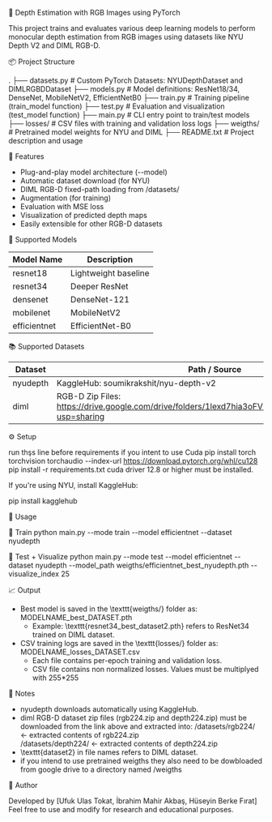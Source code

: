 🧠 Depth Estimation with RGB Images using PyTorch

This project trains and evaluates various deep learning models to perform monocular depth estimation from RGB images using datasets like NYU Depth V2 and DIML RGB-D.

📦 Project Structure

.
├── datasets.py          # Custom PyTorch Datasets: NYUDepthDataset and DIMLRGBDDataset
├── models.py            # Model definitions: ResNet18/34, DenseNet, MobileNetV2, EfficientNetB0
├── train.py             # Training pipeline (train_model function)
├── test.py              # Evaluation and visualization (test_model function)
├── main.py              # CLI entry point to train/test models
├── losses/              # CSV files with training and validation loss logs
├── weigths/             # Pretrained model weights for NYU and DIML
├── README.txt           # Project description and usage

🚀 Features

- Plug-and-play model architecture (--model)
- Automatic dataset download (for NYU)
- DIML RGB-D fixed-path loading from /datasets/
- Augmentation (for training)
- Evaluation with MSE loss
- Visualization of predicted depth maps
- Easily extensible for other RGB-D datasets

🧠 Supported Models

Model Name     | Description
---------------|---------------------------
resnet18       | Lightweight baseline
resnet34       | Deeper ResNet
densenet       | DenseNet-121
mobilenet      | MobileNetV2
efficientnet   | EfficientNet-B0

📚 Supported Datasets

Dataset     | Path / Source
------------|-------------------------------------------------------------
nyudepth    | KaggleHub: soumikrakshit/nyu-depth-v2
diml        | RGB-D Zip Files: https://drive.google.com/drive/folders/1lexd7hia3oFVbZW3im_sEQpGUss1WOcE?usp=sharing

⚙️ Setup

run thşs line before requirements if you intent to use Cuda pip install torch torchvision torchaudio --index-url https://download.pytorch.org/whl/cu128
pip install -r requirements.txt
cuda driver 12.8 or higher must be installed.

If you're using NYU, install KaggleHub:

pip install kagglehub

🏁 Usage

📌 Train
python main.py --mode train --model efficientnet --dataset nyudepth

📌 Test + Visualize
python main.py --mode test --model efficientnet --dataset nyudepth --model_path weigths/efficientnet_best_nyudepth.pth --visualize_index 25

📈 Output

- Best model is saved in the \texttt{weigths/} folder as: MODELNAME\_best\_DATASET.pth
  - Example: \texttt{resnet34\_best\_dataset2.pth} refers to ResNet34 trained on DIML dataset.
- CSV training logs are saved in the \texttt{losses/} folder as: MODELNAME\_losses\_DATASET.csv
  - Each file contains per-epoch training and validation loss.
  - CSV file contains non normalized losses. Values must be multiplyed with 255*255

📌 Notes

- nyudepth downloads automatically using KaggleHub.
- diml RGB-D dataset zip files (rgb224.zip and depth224.zip) must be downloaded from the link above and extracted into:
  /datasets/rgb224/   ← extracted contents of rgb224.zip  
  /datasets/depth224/ ← extracted contents of depth224.zip
- \texttt{dataset2} in file names refers to DIML dataset.
- if you intend to use pretrained weigths they also need to be dowbloaded from google drive to a directory named /weigths


🤖 Author

Developed by [Ufuk Ulas Tokat, İbrahim Mahir Akbaş, Hüseyin Berke Fırat]  
Feel free to use and modify for research and educational purposes.